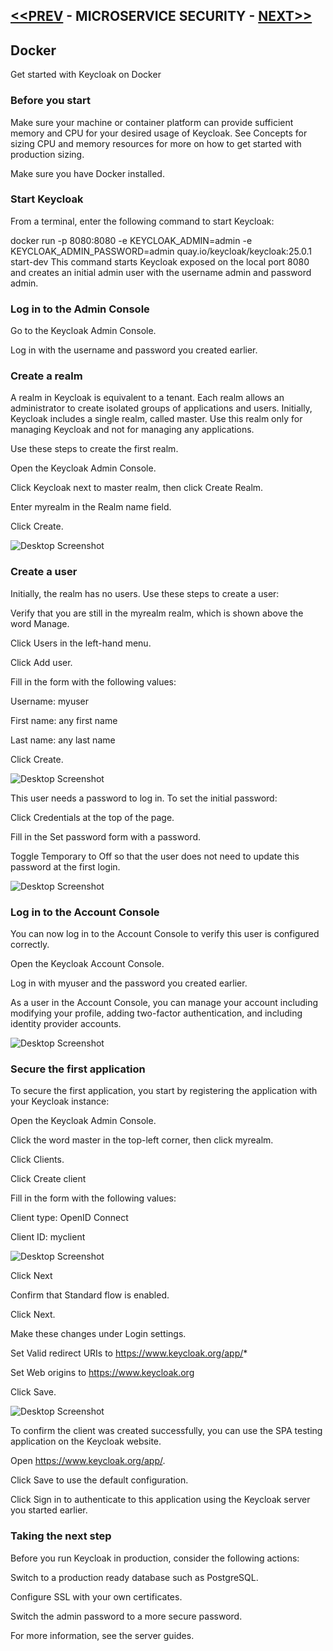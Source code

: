 ## [<<PREV](Part_04_Spring_Boot_Microservices_API_Gateway.md) - MICROSERVICE SECURITY - [NEXT>>](Part_06_Spring_Boot_Microservices_Resilience4J_Circuit_Breaker.md)

## Docker
Get started with Keycloak on Docker

### Before you start
Make sure your machine or container platform can provide sufficient memory and CPU for your desired usage of Keycloak. See Concepts for sizing CPU and memory resources for more on how to get started with production sizing.

Make sure you have Docker installed.

### Start Keycloak
From a terminal, enter the following command to start Keycloak:

docker run -p 8080:8080 -e KEYCLOAK_ADMIN=admin -e KEYCLOAK_ADMIN_PASSWORD=admin quay.io/keycloak/keycloak:25.0.1 start-dev
This command starts Keycloak exposed on the local port 8080 and creates an initial admin user with the username admin and password admin.

### Log in to the Admin Console
Go to the Keycloak Admin Console.

Log in with the username and password you created earlier.

### Create a realm
A realm in Keycloak is equivalent to a tenant. Each realm allows an administrator to create isolated groups of applications and users. Initially, Keycloak includes a single realm, called master. Use this realm only for managing Keycloak and not for managing any applications.

Use these steps to create the first realm.

Open the Keycloak Admin Console.

Click Keycloak next to master realm, then click Create Realm.

Enter myrealm in the Realm name field.

Click Create.

![Desktop Screenshot](images/add-realm.png)

### Create a user
Initially, the realm has no users. Use these steps to create a user:

Verify that you are still in the myrealm realm, which is shown above the word Manage.

Click Users in the left-hand menu.

Click Add user.

Fill in the form with the following values:

Username: myuser

First name: any first name

Last name: any last name

Click Create.

![Desktop Screenshot](images/add-user.png)

This user needs a password to log in. To set the initial password:

Click Credentials at the top of the page.

Fill in the Set password form with a password.

Toggle Temporary to Off so that the user does not need to update this password at the first login.

![Desktop Screenshot](images/set-password.png)

### Log in to the Account Console
You can now log in to the Account Console to verify this user is configured correctly.

Open the Keycloak Account Console.

Log in with myuser and the password you created earlier.

As a user in the Account Console, you can manage your account including modifying your profile, adding two-factor authentication, and including identity provider accounts.

![Desktop Screenshot](images/account-console.png)

### Secure the first application
To secure the first application, you start by registering the application with your Keycloak instance:

Open the Keycloak Admin Console.

Click the word master in the top-left corner, then click myrealm.

Click Clients.

Click Create client

Fill in the form with the following values:

Client type: OpenID Connect

Client ID: myclient

![Desktop Screenshot](images/add-client-1.png)

Click Next

Confirm that Standard flow is enabled.

Click Next.

Make these changes under Login settings.

Set Valid redirect URIs to https://www.keycloak.org/app/*

Set Web origins to https://www.keycloak.org

Click Save.

![Desktop Screenshot](images/add-client-2.png)

To confirm the client was created successfully, you can use the SPA testing application on the Keycloak website.

Open https://www.keycloak.org/app/.

Click Save to use the default configuration.

Click Sign in to authenticate to this application using the Keycloak server you started earlier.

### Taking the next step
Before you run Keycloak in production, consider the following actions:

Switch to a production ready database such as PostgreSQL.

Configure SSL with your own certificates.

Switch the admin password to a more secure password.

For more information, see the server guides.
